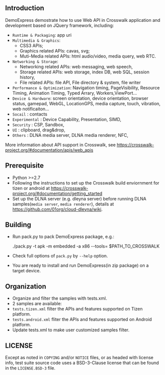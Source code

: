 ## Introduction

DemoExpress demostrate how to use Web API in Crosswalk application and development based on JQuery framework, including:
* `Runtime & Packaging`: app uri
* `Multimedia & Graphics`: 
  * CSS3 APIs; 
  * Graphics related APIs: cavas, svg; 
  * Muti-Media related APIs: html audio/video, media query, web RTC. 
* `Networking & Storage`:
  * Networking related APIs: web messaging, web speech,
  * Storage related APIs: web storage, index DB, web SQL, session history, 
  * File related APIs: file API, File directory & system, file writer 
* `Performance & Optimization`: Navigation timing, PageVisibility, Resource Timing, Animation Timing, Typed Arrary, Workers,ViewPort...
* `Device & Hardware`: screen orientation, device orientation, browser status, gamepad, WebGL, LocationGPS, media capture, touch, vibration, web notificaiton...
* `Socail` : contacts
* `Experimental` : Device Capability, Presentation, SIMD,    
* `Security` : CSP, Sandbox,
* `UI` : clipboard, drag&drop,
* `Others` : DLNA media server, DLNA media renderer, NFC,

More information about API support in Crosswalk, see https://crosswalk-project.org/#documentation/apis/web_apis

## Prerequisite
*   Python >=2.7 
*   Following the instructions to set up the Crosswalk build enviornment for tizen or android at https://crosswalk-project.org/#documentation/getting_started  
*   Set up the DLNA server (e.g. dleyna server) before running DLNA samples(`media server`, `media renderer`), details at https://github.com/01org/cloud-dleyna/wiki.

## Building
* Run pack.py to pack DemoExpress package, e.g.: 

    ./pack.py -t apk -m embedded -a x86 --tools= $PATH_TO_CROSSWALK

* Check full options of `pack.py` by `--help` option.
* You are ready to install and run DemoExpress(in zip package) on a target device.

## Organization
* Organize and filter the samples with tests.xml. 
* 2 samples are available:
 * `tests.tizen.xml` filter the APIs and features supported on Tizen platform.
 * `tests.android.xml` fliter the APIs and features supported on Android platform.
* Update tests.xml to make user customized samples filter. 

## LICENSE

Except as noted in `COPYING` and/or `NOTICE` files, or as headed with license
info, test suite source code uses a BSD-3-Clause license that can be found in the
`LICENSE.BSD-3` file.



